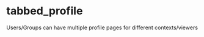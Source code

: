 tabbed_profile
==============

Users/Groups can have multiple profile pages for different contexts/viewers